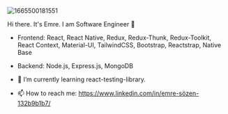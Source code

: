 ![1665500181551](https://user-images.githubusercontent.com/72317623/210522180-367ea241-3362-4b10-9865-7d787091e4c2.jpg)


Hi there. It's Emre. I am Software Engineer 👋

- Frontend: React, React Native, Redux, Redux-Thunk, Redux-Toolkit, React Context, Material-UI, TailwindCSS, Bootstrap, Reactstrap, Native Base
- Backend: Node.js, Express.js, MongoDB

- 🌱 I’m currently learning react-testing-library.
- 📫 How to reach me: https://www.linkedin.com/in/emre-sözen-132b9b1b7/
